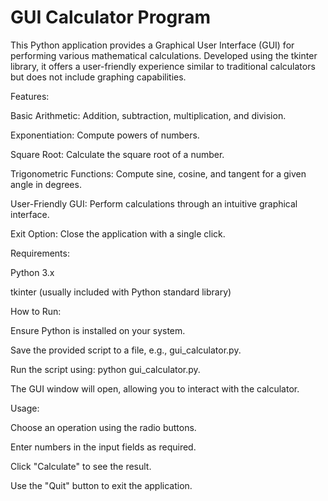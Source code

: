 # GUI Calculator Program

This Python application provides a Graphical User Interface (GUI) for performing various mathematical calculations. Developed using the tkinter library, it offers a user-friendly experience similar to traditional calculators but does not include graphing capabilities.

Features:

Basic Arithmetic: Addition, subtraction, multiplication, and division.

Exponentiation: Compute powers of numbers.

Square Root: Calculate the square root of a number.

Trigonometric Functions: Compute sine, cosine, and tangent for a given angle in degrees.

User-Friendly GUI: Perform calculations through an intuitive graphical interface.

Exit Option: Close the application with a single click.

Requirements:

Python 3.x

tkinter (usually included with Python standard library)

How to Run:

Ensure Python is installed on your system.

Save the provided script to a file, e.g., gui_calculator.py.

Run the script using: python gui_calculator.py.

The GUI window will open, allowing you to interact with the calculator.


Usage:

Choose an operation using the radio buttons.

Enter numbers in the input fields as required.

Click "Calculate" to see the result.

Use the "Quit" button to exit the application.


